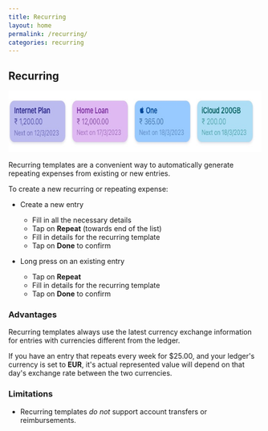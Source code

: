 ```yaml
---
title: Recurring
layout: home
permalink: /recurring/
categories: recurring
---
```


## Recurring

<picture>
  <source media="(prefers-color-scheme: dark)" srcset="/assets/images/recurring/header-dark.jpg 1x, /assets/images/recurring/header-dark@2x.jpg 2x, /assets/images/recurring/header-dark@3x.jpg 3x">
  <img src="/assets/images/recurring/header.jpg" srcset="/assets/images/recurring/header@2x.jpg 2x, /assets/images/recurring/header@3x.jpg 3x" width="712" height="122" alt="Graphical representation of Pockity's recurring items"/>
</picture>

Recurring templates are a convenient way to automatically generate repeating expenses from existing or new entries. 

To create a new recurring or repeating expense: 
- Create a new entry 
  - Fill in all the necessary details 
  - Tap on **Repeat** (towards end of the list)
  - Fill in details for the recurring template 
  - Tap on **Done** to confirm 

- Long press on an existing entry 
  - Tap on **Repeat**
  - Fill in details for the recurring template 
  - Tap on **Done** to confirm 

### Advantages 

Recurring templates always use the latest currency exchange information for entries with currencies different from the ledger. 

If you have an entry that repeats every week for $25.00, and your ledger's currency is set to **EUR**, it's actual represented value will depend on that day's exchange rate between the two currencies.  

### Limitations 

- Recurring templates *do not* support account transfers or reimbursements. 